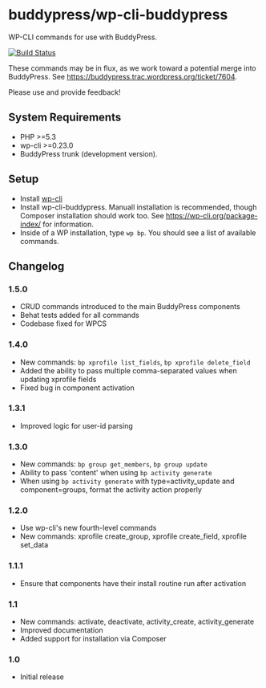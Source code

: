 # buddypress/wp-cli-buddypress

WP-CLI commands for use with BuddyPress.

[![Build Status](https://travis-ci.org/buddypress/wp-cli-buddypress.svg?branch=master)](https://travis-ci.org/buddypress/wp-cli-buddypress)

These commands may be in flux, as we work toward a potential merge into BuddyPress. See https://buddypress.trac.wordpress.org/ticket/7604.

Please use and provide feedback!

## System Requirements

* PHP >=5.3
* wp-cli >=0.23.0
* BuddyPress trunk (development version).

## Setup

* Install [wp-cli](https://wp-cli.org)
* Install wp-cli-buddypress. Manuall installation is recommended, though Composer installation should work too. See https://wp-cli.org/package-index/ for information.
* Inside of a WP installation, type `wp bp`. You should see a list of available commands.

## Changelog

### 1.5.0

* CRUD commands introduced to the main BuddyPress components
* Behat tests added for all commands
* Codebase fixed for WPCS

### 1.4.0

* New commands: `bp xprofile list_fields`, `bp xprofile delete_field`
* Added the ability to pass multiple comma-separated values when updating xprofile fields
* Fixed bug in component activation

### 1.3.1

* Improved logic for user-id parsing

### 1.3.0

* New commands: `bp group get_members`, `bp group update`
* Ability to pass 'content' when using `bp activity generate`
* When using `bp activity generate` with type=activity_update and component=groups, format the activity action properly

### 1.2.0

* Use wp-cli's new fourth-level commands
* New commands: xprofile create_group, xprofile create_field, xprofile set_data

### 1.1.1

* Ensure that components have their install routine run after activation

### 1.1

* New commands: activate, deactivate, activity_create, activity_generate
* Improved documentation
* Added support for installation via Composer

### 1.0

* Initial release
